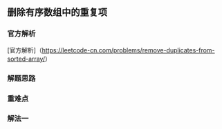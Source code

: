 ## 删除有序数组中的重复项

### 官方解析

[官方解析]（<https://leetcode-cn.com/problems/remove-duplicates-from-sorted-array/>）

### 解题思路

### 重难点

### 解法一
